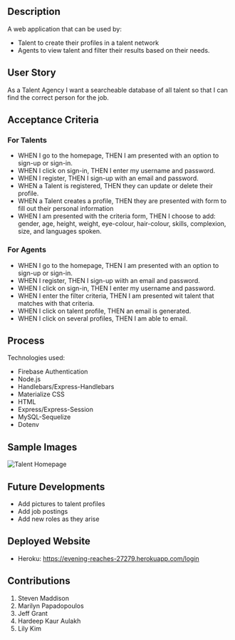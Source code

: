 ## Description
A web application that can be used by: 
- Talent to create their profiles in a talent network 
- Agents to view talent and filter their results based on their needs. 
## User Story
As a Talent Agency I want a searcheable database of all talent so that I can find the correct person for the job.
## Acceptance Criteria 
### For Talents
- WHEN I go to the homepage, THEN I am presented with an option to sign-up or sign-in. 
- WHEN I click on sign-in, THEN I enter my username and password. 
- WHEN I register, THEN I sign-up with an email and password.
- WHEN a Talent is registered, THEN they can update or delete their profile. 
- WHEN a Talent creates a profile, THEN they are presented with form to fill out their personal information  
- WHEN I am presented with the criteria form, THEN I choose to add: gender, age, height, weight, eye-colour, hair-colour, skills, complexion, size, and languages spoken.
### For Agents
- WHEN I go to the homepage, THEN I am presented with an option to sign-up or sign-in. 
- WHEN I register, THEN I sign-up wiith an email and password. 
- WHEN I click on sign-in, THEN I enter my username and password. 
- WHEN I enter the filter criteria, THEN I am presented wit talent that matches with that criteria. 
- WHEN I click on talent profile, THEN an email is generated.
- WHEN I click on several profiles, THEN I am able to email. 
## Process
Technologies used: 
- Firebase Authentication 
- Node.js
- Handlebars/Express-Handlebars
- Materialize CSS 
- HTML
- Express/Express-Session
- MySQL-Sequelize
- Dotenv
## Sample Images 
![Talent Homepage](https://user-images.githubusercontent.com/78708872/120928057-23f98c00-c6b1-11eb-94af-4e8043c5070f.PNG)

## Future Developments 
- Add pictures to talent profiles 
- Add job postings 
- Add new roles as they arise
## Deployed Website 
- Heroku: https://evening-reaches-27279.herokuapp.com/login
## Contributions 
1. Steven Maddison 
2. Marilyn Papadopoulos 
3. Jeff Grant 
4. Hardeep Kaur Aulakh
5. Lily Kim 

